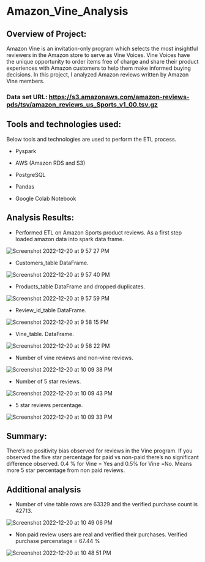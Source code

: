 # Amazon_Vine_Analysis

## Overview of Project: 
Amazon Vine is an invitation-only program which selects the most insightful reviewers in the Amazon store to serve as Vine Voices. Vine Voices have the unique opportunity to order items free of charge and share their product experiences with Amazon customers to help them make informed buying decisions. In this project, I analyzed Amazon reviews written by Amazon Vine members. 

### Data set URL: https://s3.amazonaws.com/amazon-reviews-pds/tsv/amazon_reviews_us_Sports_v1_00.tsv.gz

## Tools and technologies used:
Below tools and technologies are used to perform the ETL process. 

* Pyspark

* AWS  (Amazon RDS and S3)

* PostgreSQL

* Pandas

* Google Colab Notebook

## Analysis Results:

* Performed ETL on Amazon Sports product reviews. As a first step loaded amazon data into spark data frame. 

![Screenshot 2022-12-20 at 9 57 27 PM](https://user-images.githubusercontent.com/44387918/208838234-9452193a-6026-4544-bad1-0dab8823ab45.png)

* Customers_table DataFrame.

![Screenshot 2022-12-20 at 9 57 40 PM](https://user-images.githubusercontent.com/44387918/208838263-d2ab615b-ad9f-44e1-a055-f1eb739c180e.png)


* Products_table DataFrame and dropped duplicates.

![Screenshot 2022-12-20 at 9 57 59 PM](https://user-images.githubusercontent.com/44387918/208838375-72857b8b-7e10-4613-a35e-0e1f77277c5f.png)

* Review_id_table DataFrame.

![Screenshot 2022-12-20 at 9 58 15 PM](https://user-images.githubusercontent.com/44387918/208838399-cc60beb0-a4cf-4fd3-98b8-8c0593010b54.png)

* Vine_table. DataFrame.


![Screenshot 2022-12-20 at 9 58 22 PM](https://user-images.githubusercontent.com/44387918/208838459-2a5f39ba-411d-4104-8baf-354d3ac39563.png)

* Number of vine reviews and non-vine reviews. 

![Screenshot 2022-12-20 at 10 09 38 PM](https://user-images.githubusercontent.com/44387918/208838525-8369ccfe-8e78-47d8-a264-692c4a1d6501.png)


* Number of 5 star reviews. 

![Screenshot 2022-12-20 at 10 09 43 PM](https://user-images.githubusercontent.com/44387918/208838497-439b2e7d-5d70-4df8-8cb4-5490ef54b0f4.png)

* 5 star reviews percentage. 

![Screenshot 2022-12-20 at 10 09 33 PM](https://user-images.githubusercontent.com/44387918/208838569-7b9d1b85-fa90-4fcd-970b-29f8959bd280.png)

 
## Summary: 

There’s no positivity bias observed for reviews in the Vine program. If you observed the five star percentage for paid vs non-paid there’s no significant difference observed. 0.4 % for Vine = Yes and 0.5% for Vine =No. Means more 5 star percentage from non paid reviews. 

## Additional analysis
* Number of vine table rows are 63329 and the verified purchase count is 42713. 

![Screenshot 2022-12-20 at 10 49 06 PM](https://user-images.githubusercontent.com/44387918/208840284-2813f81d-e20c-4e76-a260-a75c3c9aae41.png)


* Non paid review users are real and verified their purchases.
Verified purchase percenatage = 67.44 %

![Screenshot 2022-12-20 at 10 48 51 PM](https://user-images.githubusercontent.com/44387918/208840270-9d424916-dfb4-42d6-8f68-45c00e3ded32.png)

